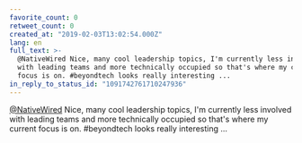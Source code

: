 ```yaml
---
favorite_count: 0
retweet_count: 0
created_at: "2019-02-03T13:02:54.000Z"
lang: en
full_text: >-
  @NativeWired Nice, many cool leadership topics, I'm currently less involved
  with leading teams and more technically occupied so that's where my current
  focus is on. #beyondtech looks really interesting ...
in_reply_to_status_id: "1091742761710247936"
---
```


[@NativeWired](https://twitter.com/NativeWired) Nice, many cool leadership
topics, I'm currently less involved with leading teams and more technically
occupied so that's where my current focus is on. #beyondtech looks really
interesting ...
